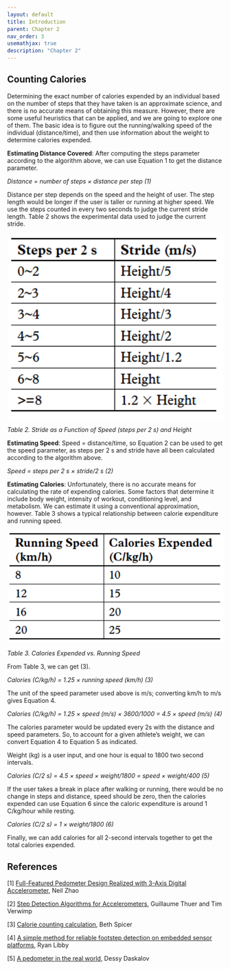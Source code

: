 ```yaml
---
layout: default
title: Introduction
parent: Chapter 2
nav_order: 3
usemathjax: true
description: "Chapter 2"
---
```


## Counting Calories

Determining the exact number of calories expended by an individual based on the number of steps that they have taken is an approximate science, and there is no accurate means of obtaining this measure. However, there are some useful heuristics that can be applied, and we are going to explore one of them. The basic idea is to figure out the running/walking speed of the individual (distance/time), and then use information about the weight to determine calories expended.

**Estimating Distance Covered**: After computing the steps parameter according to the algorithm above, we can use Equation 1 to get the distance parameter.

_Distance = number of steps × distance per step (1)_

Distance per step depends on the speed and the height of user. The step length would be longer if the user is taller or running at higher speed. We use the steps counted in every two seconds to judge the current stride length. Table 2 shows the experimental data used to judge the current stride.

<img src="images/image4.png" alt="drawing" width="600"/>

_Table 2. Stride as a Function of Speed (steps per 2 s) and Height_

**Estimating Speed**: Speed = distance/time, so Equation 2 can be used to get the speed parameter, as steps per 2 s and stride have all been calculated according to the algorithm above.

_Speed = steps per 2 s × stride/2 s (2)_

**Estimating Calories**: Unfortunately, there is no accurate means for calculating the rate of expending calories. Some factors that determine it include body weight, intensity of workout, conditioning level, and metabolism. We can estimate it using a conventional approximation, however. Table 3 shows a typical relationship between calorie expenditure and running speed.

<img src="images/image8.png" alt="drawing" width="600"/>

_Table 3. Calories Expended vs. Running Speed_

From Table 3, we can get (3).

_Calories (C/kg/h) = 1.25 × running speed (km/h) (3)_

The unit of the speed parameter used above is m/s; converting km/h to m/s gives Equation 4.

_Calories (C/kg/h) = 1.25 × speed (m/s) × 3600/1000 = 4.5 × speed (m/s) (4)_

The calories parameter would be updated every 2s with the distance and speed parameters. So, to account for a given athlete’s weight, we can convert Equation 4 to Equation 5 as indicated.

Weight (kg) is a user input, and one hour is equal to 1800 two second intervals.

_Calories (C/2 s) = 4.5 × speed × weight/1800 = speed × weight/400 (5)_

If the user takes a break in place after walking or running, there would be no change in steps and distance, speed should be zero, then the calories expended can use Equation 6 since the caloric expenditure is around 1 C/kg/hour while resting.

_Calories (C/2 s) = 1 × weight/1800 (6)_

Finally, we can add calories for all 2-second intervals together to get the total calories expended.


## References

[1] [Full-Featured Pedometer Design Realized with 3-Axis Digital Accelerometer](http://www.analog.com/static/imported-files/tech_articles/pedometer.pdf), Neil Zhao

[2] [Step Detection Algorithms for Accelerometers](http://nitarc.be/map/paper/AMBIT_ThuerVerwimp.pdf), Guillaume Thuer and Tim Verwimp

[3] [Calorie counting calculation](http://www.livestrong.com/article/80988-caloric-intake-body-mass/), Beth Spicer

[4] [A simple method for reliable footstep detection on embedded sensor platforms](http://ubicomp.cs.washington.edu/uwar/libby_peak_detection.pdf), Ryan Libby

[5] [A pedometer in the real world](http://www.aosabook.org/en/500L/a-pedometer-in-the-real-world.html), Dessy Daskalov
